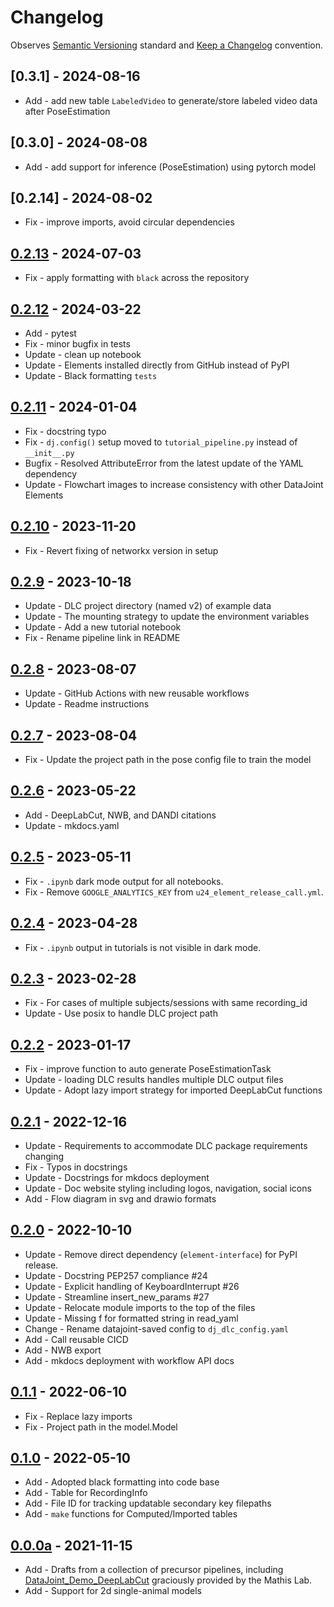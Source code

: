 # Changelog

Observes [Semantic Versioning](https://semver.org/spec/v2.0.0.html) standard and 
[Keep a Changelog](https://keepachangelog.com/en/1.0.0/) convention.


## [0.3.1] - 2024-08-16

+ Add - add new table `LabeledVideo` to generate/store labeled video data after PoseEstimation

## [0.3.0] - 2024-08-08

+ Add - add support for inference (PoseEstimation) using pytorch model

## [0.2.14] - 2024-08-02

+ Fix - improve imports, avoid circular dependencies

## [0.2.13] - 2024-07-03

+ Fix - apply formatting with `black` across the repository

## [0.2.12] - 2024-03-22

+ Add - pytest
+ Fix - minor bugfix in tests
+ Update - clean up notebook
+ Update - Elements installed directly from GitHub instead of PyPI
+ Update - Black formatting `tests`

## [0.2.11] - 2024-01-04

+ Fix - docstring typo
+ Fix - `dj.config()` setup moved to `tutorial_pipeline.py` instead of `__init__.py`
+ Bugfix - Resolved AttributeError from the latest update of the YAML dependency
+ Update - Flowchart images to increase consistency with other DataJoint Elements

## [0.2.10] - 2023-11-20

+ Fix - Revert fixing of networkx version in setup 

## [0.2.9] - 2023-10-18

+ Update - DLC project directory (named v2) of example data
+ Update - The mounting strategy to update the environment variables
+ Update - Add a new tutorial notebook
+ Fix - Rename pipeline link in README

## [0.2.8] - 2023-08-07

+ Update - GitHub Actions with new reusable workflows
+ Update - Readme instructions

## [0.2.7] - 2023-08-04

+ Fix - Update the project path in the pose config file to train the model

## [0.2.6] - 2023-05-22

+ Add - DeepLabCut, NWB, and DANDI citations
+ Update - mkdocs.yaml

## [0.2.5] - 2023-05-11

+ Fix - `.ipynb` dark mode output for all notebooks.
+ Fix - Remove `GOOGLE_ANALYTICS_KEY` from `u24_element_release_call.yml`.

## [0.2.4] - 2023-04-28

+ Fix - `.ipynb` output in tutorials is not visible in dark mode.

## [0.2.3] - 2023-02-28

+ Fix - For cases of multiple subjects/sessions with same recording_id
+ Update - Use posix to handle DLC project path

## [0.2.2] - 2023-01-17

+ Fix - improve function to auto generate PoseEstimationTask
+ Update - loading DLC results handles multiple DLC output files
+ Update - Adopt lazy import strategy for imported DeepLabCut functions

## [0.2.1] - 2022-12-16

+ Update - Requirements to accommodate DLC package requirements changing
+ Fix - Typos in docstrings
+ Update - Docstrings for mkdocs deployment
+ Update - Doc website styling including logos, navigation, social icons
+ Add - Flow diagram in svg and drawio formats

## [0.2.0] - 2022-10-10

+ Update - Remove direct dependency (`element-interface`) for PyPI release.
+ Update - Docstring PEP257 compliance #24 
+ Update - Explicit handling of KeyboardInterrupt #26
+ Update - Streamline insert_new_params #27
+ Update - Relocate module imports to the top of the files
+ Update - Missing f for formatted string in read_yaml
+ Change - Rename datajoint-saved config to `dj_dlc_config.yaml`
+ Add - Call reusable CICD
+ Add - NWB export
+ Add - mkdocs deployment with workflow API docs

## [0.1.1] - 2022-06-10

+ Fix - Replace lazy imports
+ Fix - Project path in the model.Model

## [0.1.0] - 2022-05-10

+ Add - Adopted black formatting into code base
+ Add - Table for RecordingInfo
+ Add - File ID for tracking updatable secondary key filepaths
+ Add - `make` functions for Computed/Imported tables

## [0.0.0a] - 2021-11-15

+ Add - Drafts from a collection of precursor pipelines, including
  [DataJoint_Demo_DeepLabCut](https://github.com/MMathisLab/DataJoint_Demo_DeepLabCut)
  graciously provided by the Mathis Lab.
+ Add - Support for 2d single-animal models

[0.2.13]: https://github.com/datajoint/element-deeplabcut/releases/tag/0.2.13
[0.2.12]: https://github.com/datajoint/element-deeplabcut/releases/tag/0.2.12
[0.2.11]: https://github.com/datajoint/element-deeplabcut/releases/tag/0.2.11
[0.2.10]: https://github.com/datajoint/element-deeplabcut/releases/tag/0.2.10
[0.2.9]: https://github.com/datajoint/element-deeplabcut/releases/tag/0.2.9
[0.2.8]: https://github.com/datajoint/element-deeplabcut/releases/tag/0.2.8
[0.2.7]: https://github.com/datajoint/element-deeplabcut/releases/tag/0.2.7
[0.2.6]: https://github.com/datajoint/element-deeplabcut/releases/tag/0.2.6
[0.2.5]: https://github.com/datajoint/element-deeplabcut/releases/tag/0.2.5
[0.2.4]: https://github.com/datajoint/element-deeplabcut/releases/tag/0.2.4
[0.2.3]: https://github.com/datajoint/element-deeplabcut/releases/tag/0.2.3
[0.2.2]: https://github.com/datajoint/element-deeplabcut/releases/tag/0.2.2
[0.2.1]: https://github.com/datajoint/element-deeplabcut/releases/tag/0.2.1
[0.2.0]: https://github.com/datajoint/element-deeplabcut/releases/tag/0.2.0
[0.1.1]: https://github.com/datajoint/element-deeplabcut/releases/tag/0.1.1
[0.1.0]: https://github.com/datajoint/element-deeplabcut/releases/tag/0.1.0
[0.0.0a]: https://github.com/datajoint/element-deeplabcut/releases/tag/0.0.0a
